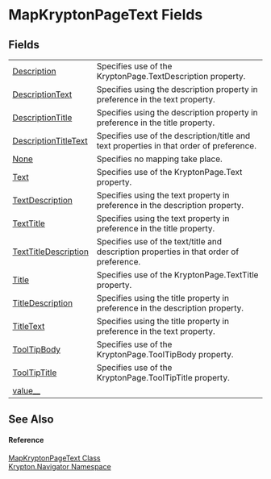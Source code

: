 # MapKryptonPageText Fields




## Fields
<table>
<tr>
<td><a href="92c251b2-3aad-d4f6-f9bc-d38552a2c589.md">Description</a></td>
<td>Specifies use of the KryptonPage.TextDescription property.</td></tr>
<tr>
<td><a href="845c3988-e6cb-9d5a-fdf7-59cffa015d89.md">DescriptionText</a></td>
<td>Specifies using the description property in preference in the text property.</td></tr>
<tr>
<td><a href="302a83ba-5ee5-28dc-e08b-5e2fd94c4664.md">DescriptionTitle</a></td>
<td>Specifies using the description property in preference in the title property.</td></tr>
<tr>
<td><a href="18831cdf-dbb2-9121-dbb8-66a256ab5a03.md">DescriptionTitleText</a></td>
<td>Specifies use of the description/title and text properties in that order of preference.</td></tr>
<tr>
<td><a href="1119e13f-3009-3cb2-1385-bab5f97caaac.md">None</a></td>
<td>Specifies no mapping take place.</td></tr>
<tr>
<td><a href="237d8213-aa3b-fecb-a9b0-0bc970b68d9e.md">Text</a></td>
<td>Specifies use of the KryptonPage.Text property.</td></tr>
<tr>
<td><a href="9ab88a90-2e3a-2e74-b964-556ab21535ba.md">TextDescription</a></td>
<td>Specifies using the text property in preference in the description property.</td></tr>
<tr>
<td><a href="af4dea94-cb6f-958e-24ab-969760f1a8dd.md">TextTitle</a></td>
<td>Specifies using the text property in preference in the title property.</td></tr>
<tr>
<td><a href="c1fb1a40-b56f-d3d2-6b24-636d4410141e.md">TextTitleDescription</a></td>
<td>Specifies use of the text/title and description properties in that order of preference.</td></tr>
<tr>
<td><a href="593f3720-0f00-2c51-7308-8651f8b590d3.md">Title</a></td>
<td>Specifies use of the KryptonPage.TextTitle property.</td></tr>
<tr>
<td><a href="c47bd448-c616-3f27-af51-15e8190cdfeb.md">TitleDescription</a></td>
<td>Specifies using the title property in preference in the description property.</td></tr>
<tr>
<td><a href="d0a5e72a-ce31-beb7-e793-1c14a2aabab6.md">TitleText</a></td>
<td>Specifies using the title property in preference in the text property.</td></tr>
<tr>
<td><a href="650899be-392a-9dde-75ab-82c3564ec9e8.md">ToolTipBody</a></td>
<td>Specifies use of the KryptonPage.ToolTipBody property.</td></tr>
<tr>
<td><a href="d7b79d7a-7530-1b27-5b01-0a358c49e1de.md">ToolTipTitle</a></td>
<td>Specifies use of the KryptonPage.ToolTipTitle property.</td></tr>
<tr>
<td><a href="60b7b21b-8c97-0066-d066-1ce09a515e12.md">value__</a></td>
<td> </td></tr>
</table>

## See Also


#### Reference
<a href="34450203-091a-815b-cefa-f5c3403e4d68.md">MapKryptonPageText Class</a>  
<a href="a21ac074-d119-3dc6-bd1c-d3a12c0128bc.md">Krypton.Navigator Namespace</a>  
